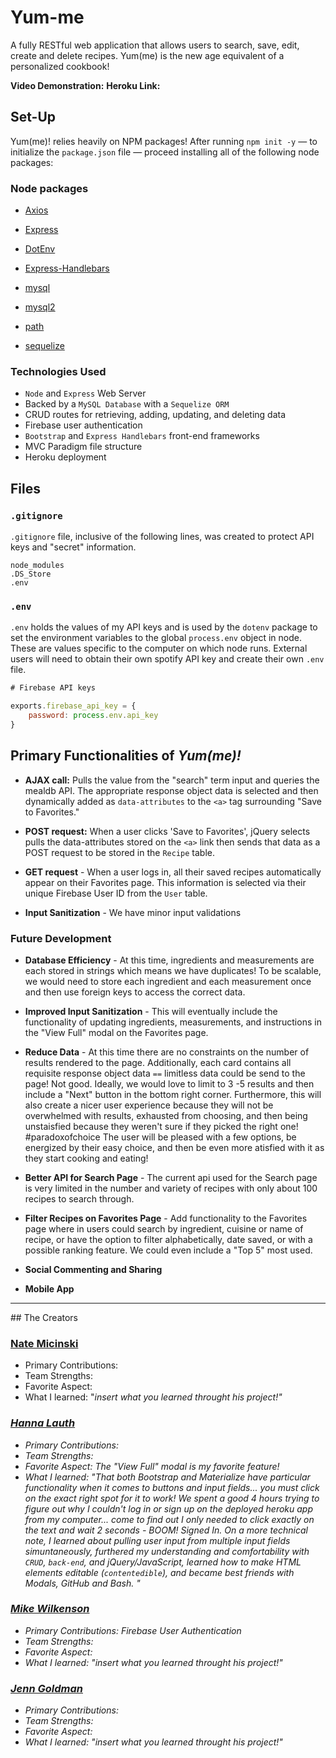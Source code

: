 # Yum-me
A fully RESTful web application that allows users to search, save, edit, create and delete recipes. Yum(me) is the new age equivalent of a personalized cookbook! 

<strong>Video Demonstration:</strong>
<strong>Heroku Link:</strong>
  
## Set-Up
Yum(me)! relies heavily on NPM packages! After running `npm init -y` &mdash; to initialize the `package.json` file &mdash; proceed installing all of the following node packages:

### Node packages

  * [Axios](https://www.npmjs.com/package/axios)

  * [Express](https://www.npmjs.com/package/express)

  * [DotEnv](https://www.npmjs.com/package/dotenv)

  * [Express-Handlebars](https://www.npmjs.com/package/express-handlebars)
  
  * [mysql](https://www.npmjs.com/package/mysql)
  
  * [mysql2](https://www.npmjs.com/package/mysql2)
  
  * [path](https://www.npmjs.com/package/path)
  
  * [sequelize](https://www.npmjs.com/package/sequelize)
  
### Technologies Used
- `Node` and `Express` Web Server
- Backed by a `MySQL Database` with a `Sequelize ORM`
- CRUD routes for retrieving, adding, updating, and deleting data
- Firebase user authentication
- `Bootstrap` and `Express Handlebars` front-end frameworks
- MVC Paradigm file structure
- Heroku deployment

## Files
### `.gitignore`
`.gitignore` file, inclusive of the following lines, was created to protect API keys and "secret" information.

```
node_modules
.DS_Store
.env
```

### `.env`
`.env` holds the values of my API keys and is used by the `dotenv` package to set the environment variables to the global `process.env` object in node. These are values specific to the computer on which node runs. External users will need to obtain their own spotify API key and create their own `.env` file.

```keys.js
# Firebase API keys

exports.firebase_api_key = {
    password: process.env.api_key
}

```
## Primary Functionalities of <em>Yum(me)!</em>
- <strong>AJAX call:</strong> Pulls the value from the "search" term input and queries the mealdb API. The appropriate response object data is selected and then dynamically added as `data-attributes` to the `<a>` tag surrounding "Save to Favorites."

- <strong>POST request:</strong> When a user clicks 'Save to Favorites', jQuery selects pulls the data-attributes stored on the `<a>` link then sends that data as a POST request to be stored in the `Recipe` table.

- <strong>GET request</strong> - When a user logs in, all their saved recipes automatically appear on their Favorites page. This information is selected via their unique Firebase User ID from the `User` table.

- <strong>Input Sanitization</strong> - We have minor input validations

### Future Development
- <strong>Database Efficiency</strong> - At this time, ingredients and measurements are each stored in strings which means we have duplicates! To be scalable, we would need to store each ingredient and each measurement once and then use foreign keys to access the correct data. 

- <strong>Improved Input Sanitization</strong> - This will eventually include the functionality of updating ingredients, measurements, and instructions in the "View Full" modal on the Favorites page.

- <strong>Reduce Data</strong> - At this time there are no constraints on the number of results rendered to the page. Additionally, each card contains all requisite response object data `==` limitless data could be send to the page! Not good. Ideally, we would love to limit to 3 -5 results and then include a "Next" button in the bottom right corner. Furthermore, this will also create a nicer user experience because they will not be overwhelmed with results, exhausted from choosing, and then being unstaisfied because they weren't sure if they picked the right one! #paradoxofchoice The user will be pleased with a few options, be energized by their easy choice, and then be even more atisfied with it as they start cooking and eating!

- <strong>Better API for Search Page</strong> - The current api used for the Search page is very limited in the number and variety of recipes with only about 100 recipes to search through.

- <strong>Filter Recipes on Favorites Page</strong> - Add functionality to the Favorites page where in users could search by ingredient, cuisine or name of 
recipe, or have the option to filter alphabetically, date saved, or with a possible ranking feature. We could even include a "Top 5" most used.

- <strong>Social Commenting and Sharing</strong>

- <strong>Mobile App</strong>

<hr>
## The Creators

### [Nate Micinski]()
- Primary Contributions:
- Team Strengths:
- Favorite Aspect:
- What I learned: "<em>insert what you learned throught his project!<em>"

### [Hanna Lauth]()
- Primary Contributions:
- Team Strengths:
- Favorite Aspect: The "View Full" modal is my favorite feature!
- What I learned: "<em>That both Bootstrap and Materialize have particular functionality when it comes to buttons and input fields... you must click on the exact right spot for it to work! We spent a good 4 hours trying to figure out why I couldn't log in or sign up on the deployed heroku app from my computer... come to find out I only needed to click exactly on the text and wait 2 seconds - BOOM! Signed In. On a more technical note, I learned about pulling user input from multiple input fields simuntaneously, furthered my understanding and comfortability with `CRUD`, `back-end`, and jQuery/JavaScript, learned how to make HTML elements editable (`contentedible`), and became best friends with Modals, GitHub and Bash.<em> "
  
### [Mike Wilkenson]()
- Primary Contributions: Firebase User Authentication
- Team Strengths:
- Favorite Aspect:
- What I learned: "<em>insert what you learned throught his project!<em>"

### [Jenn Goldman]()
- Primary Contributions: 
- Team Strengths:
- Favorite Aspect:
- What I learned: "<em>insert what you learned throught his project!<em>"
